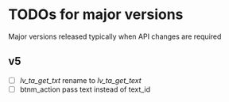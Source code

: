 # TODOs for major versions
Major versions released typically when API changes are required

## v5
- [ ] *lv_ta_get_txt* rename to *lv_ta_get_text* 
- [ ] btnm_action pass text instead of text_id
